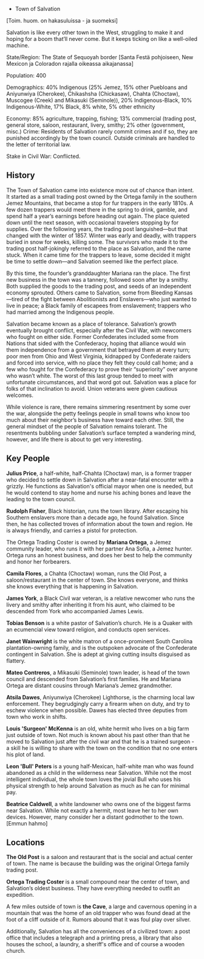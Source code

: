 * Town of Salvation

[Toim. huom. on hakasuluissa - ja suomeksi]

Salvation is like every other town in the West, struggling to make it and hoping for a boom that’ll never come. But it keeps ticking on like a well-oiled machine.

State/Region: The State of Sequoyah border
[Santa Festä pohjoiseen, New Mexicon ja Coloradon rajalla oikeassa aikajanassa]

Population: 400

Demographics: 40% Indigenous (25% Jemez, 15% other Puebloans and Aniyunwiya (Cherokee), Chikashsha (Chickasaw), Chahta (Choctaw), Muscogee (Creek) and Mikasuki (Seminole)), 20% Indigenous-Black, 10% Indigenous-White, 17% Black, 8% white, 5% other ethnicity

Economy: 85% agriculture, trapping, fishing; 13% commercial (trading post, general store, saloon, restaurant, livery, smithy; 2% other (government, misc.) Crime: Residents of Salvation rarely commit crimes and if so, they are punished accordingly by the town council. Outside criminals are handled to the letter of territorial law.

Stake in Civil War: Conflicted.

## History

The Town of Salvation came into existence more out of chance than intent. It started as a small trading post owned by the Ortega family in the southern Jemez Mountains, that became a stop for fur trappers in the early 1810s. A few dozen trappers would meet there in the spring to drink, gamble, and spend half a year’s earnings before heading out again. The place quieted down until the next season, with occasional travelers stopping by for supplies. Over the following years, the trading post languished—but that changed with the winter of 1857. Winter was early and deadly, with trappers buried in snow for weeks, killing some. The survivors who made it to the trading post half-jokingly referred to the place as Salvation, and the name stuck. When it came time for the trappers to leave, some decided it might be time to settle down—and Salvation seemed like the perfect place. 

By this time, the founder’s granddaughter Mariana ran the place. The first new business in the town was a tannery, followed soon after by a smithy. Both supplied the goods to the trading post, and seeds of an independent economy sprouted. Others came to Salvation, some from Bleeding Kansas—tired of the fight between Abolitionists and Enslavers—who just wanted to live in peace; a Black family of escapees from enslavement; trappers who had married among the Indigenous people.

Salvation became known as a place of tolerance. Salvation’s growth eventually brought conflict, especially after the Civil War, with newcomers who fought on either side. Former Confederates included some from Nations that sided with the Confederacy, hoping that alliance would win them independence from a government that betrayed them at every turn; poor men from Ohio and West Virginia, kidnapped by Confederate raiders and forced into service, with no place they felt they could call home; and a few who fought for the Confederacy to prove their “superiority” over anyone who wasn’t white. The worst of this last group tended to meet with unfortunate circumstances, and that word got out. Salvation was a place for folks of that inclination to avoid. Union veterans were given cautious welcomes.

While violence is rare, there remains simmering resentment by some over the war, alongside the petty feelings people in small towns who know too much about their neighbor’s business have toward each other. Still, the general mindset of the people of Salvation remains tolerant. The resentments bubbling under Salvation’s surface tempted a wandering mind, however, and life there is about to get very interesting.

## Key People

**Julius Price**, a half-white, half-Chahta (Choctaw) man, is a former trapper who decided to settle down in Salvation after a near-fatal encounter with a grizzly. He functions as Salvation's official mayor when one is needed, but he would contend to stay home and nurse his aching bones and leave the leading to the town council.

**Rudolph Fisher**, Black historian, runs the town library. After escaping his Southern enslavers more than a decade ago, he found Salvation. Since then, he has collected troves of information about the town and region. He is always friendly, and carries a pistol for protection.

The Ortega Trading Coster is owned by **Mariana Ortega**, a Jemez community leader, who runs it with her partner Ana Sofia, a Jemez hunter. Ortega runs an honest business, and does her best to help the community and honor her forbearers.

**Camila Flores**, a Chahta (Choctaw) woman, runs the Old Post, a saloon/restaurant in the center of town. She knows everyone, and thinks she knows everything that is happening in Salvation.

**James York**, a Black Civil war veteran, is a relative newcomer who runs the livery and smithy after inheriting it from his aunt, who claimed to be descended from York who accompanied James Lewis.

**Tobias Benson** is a white pastor of Salvation’s church. He is a Quaker with an ecumencial view toward religion, and conducts open services.

**Janet Wainwright** is the white matron of a once-prominent South Carolina plantation-owning family, and is the outspoken advocate of the Confederate contingent in Salvation. She is adept at giving cutting insults disguised as flattery.

**Mateo Contreros**, a Mikasuki (Seminole) town leader, is head of the town council and descended from Salvation’s first families. He and Mariana Ortega are distant cousins through Mariana’s Jemez grandmother.

**Atsila Dawes**, Aniyunwiya (Cherokee) Lighthorse, is the charming local law enforcement. They begrudgingly carry a firearm when on duty, and try to eschew violence when possible. Dawes has elected three deputies from town who work in shifts.

**Louis 'Surgeon' McKenna** is an old, white hermit who lives on a big farm just outside of town. Not much is known about his past other than that he moved to Salvation just after the civil war and that he is a trained surgeon - a skill he is willing to share with the town on the condition that no one enters his plot of land.

**Leon 'Bull' Peters** is a young half-Mexican, half-white man who was found abandoned as a child in the wilderness near Salvation. While not the most intelligent individual, the whole town loves the jovial Bull who uses his physical strength to help around Salvation as much as he can for minimal pay.

**Beatrice Caldwell**, a white landowner who owns one of the biggest farms near Salvation. While not exactly a hermit, most leave her to her own devices. However, many consider her a distant godmother to the town.
[Emmun hahmo]

## Locations

**The Old Post** is a saloon and restaurant that is the social and actual center of town. The name is because the building was the original Ortega family trading post.

**Ortega Trading Coster** is a small compound near the center of town, and Salvation’s oldest business. They have everything needed to outfit an expedition.

A few miles outside of town is **the Cave**, a large and cavernous opening in a mountain that was the home of an old trapper who was found dead at the foot of a cliff outside of it. Rumors abound that it was foul play over silver.

Additionally, Salvation has all the conveniences of a civilized town: a post office that includes a telegraph and a printing press, a library that also houses the school, a laundry, a sheriff's office and of course a wooden church.